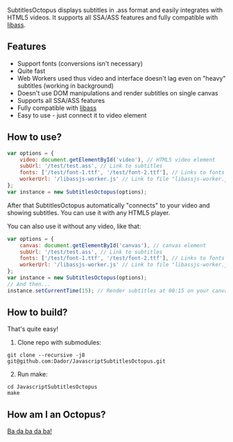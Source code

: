 SubtitlesOctopus displays subtitles in .ass format and easily integrates with HTML5 videos. It supports all SSA/ASS features and fully compatible with [libass](https://github.com/libass/libass).

## Features

- Support fonts (conversions isn't necessary)
- Quite fast
- Web Workers used thus video and interface doesn't lag even on "heavy" subtitles (working in background)
- Doesn't use DOM manipulations and render subtitles on single canvas
- Supports all SSA/ASS features
- Fully compatible with [libass](https://github.com/libass/libass)
- Easy to use - just connect it to video element

## How to use?

```javascript
var options = {
    video: document.getElementById('video'), // HTML5 video element
    subUrl: '/test/test.ass', // Link to subtitles
    fonts: ['/test/font-1.ttf', '/test/font-2.ttf'], // Links to fonts (not required, default font already included in build)
    workerUrl: '/libassjs-worker.js' // Link to file "libassjs-worker.js"
};
var instance = new SubtitlesOctopus(options);
```

After that SubtitlesOctopus automatically "connects" to your video and showing subtitles. You can use it with any HTML5 player.

You can also use it without any video, like that:
```javascript
var options = {
    canvas: document.getElementById('canvas'), // canvas element
    subUrl: '/test/test.ass', // Link to subtitles
    fonts: ['/test/font-1.ttf', '/test/font-2.ttf'], // Links to fonts (not required, default font already included in build)
    workerUrl: '/libassjs-worker.js' // Link to file "libassjs-worker.js"
};
var instance = new SubtitlesOctopus(options);
// And then...
instance.setCurrentTime(15); // Render subtitles at 00:15 on your canvas
```

## How to build?
That's quite easy!

1) Clone repo with submodules:
```
git clone --recursive -j8 git@github.com:Dador/JavascriptSubtitlesOctopus.git
```
2) Run make:
```
cd JavascriptSubtitlesOctopus
make
```

## How am I an Octopus?
[Ba da ba da ba!](https://www.youtube.com/watch?v=tOzOD-82mW0)